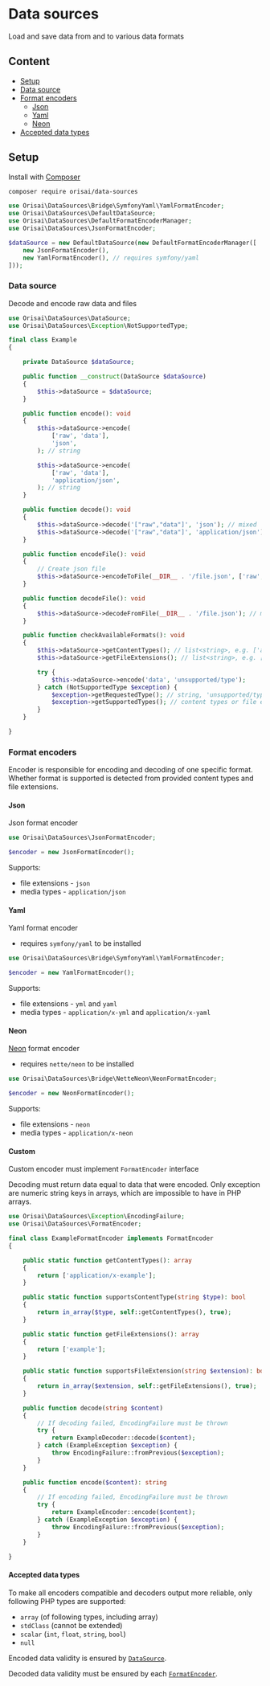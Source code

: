 # Data sources

Load and save data from and to various data formats

## Content

- [Setup](#setup)
- [Data source](#data-source)
- [Format encoders](#format-encoders)
	- [Json](#json)
	- [Yaml](#yaml)
	- [Neon](#neon)
- [Accepted data types](#accepted-data-types)

## Setup

Install with [Composer](https://getcomposer.org)

```sh
composer require orisai/data-sources
```

```php
use Orisai\DataSources\Bridge\SymfonyYaml\YamlFormatEncoder;
use Orisai\DataSources\DefaultDataSource;
use Orisai\DataSources\DefaultFormatEncoderManager;
use Orisai\DataSources\JsonFormatEncoder;

$dataSource = new DefaultDataSource(new DefaultFormatEncoderManager([
	new JsonFormatEncoder(),
	new YamlFormatEncoder(), // requires symfony/yaml
]));
```

### Data source

Decode and encode raw data and files

```php
use Orisai\DataSources\DataSource;
use Orisai\DataSources\Exception\NotSupportedType;

final class Example
{

	private DataSource $dataSource;

	public function __construct(DataSource $dataSource)
	{
		$this->dataSource = $dataSource;
	}

	public function encode(): void
	{
		$this->dataSource->encode(
			['raw', 'data'],
			'json',
		); // string

		$this->dataSource->encode(
			['raw', 'data'],
			'application/json',
		); // string
	}

	public function decode(): void
	{
		$this->dataSource->decode('["raw","data"]', 'json'); // mixed
		$this->dataSource->decode('["raw","data"]', 'application/json'); // mixed
	}

	public function encodeFile(): void
	{
		// Create json file
		$this->dataSource->encodeToFile(__DIR__ . '/file.json', ['raw', 'data']);
	}

	public function decodeFile(): void
	{
		$this->dataSource->decodeFromFile(__DIR__ . '/file.json'); // mixed
	}

	public function checkAvailableFormats(): void
	{
		$this->dataSource->getContentTypes(); // list<string>, e.g. ['application/json', 'application/x-neon']
		$this->dataSource->getFileExtensions(); // list<string>, e.g. ['json', 'neon']

		try {
			$this->dataSource->encode('data', 'unsupported/type');
		} catch (NotSupportedType $exception) {
			$exception->getRequestedType(); // string, 'unsupported/type'
			$exception->getSupportedTypes(); // content types or file extensions, depending on what was requested
		}
	}

}
```

### Format encoders

Encoder is responsible for encoding and decoding of one specific format. Whether format is supported is detected from
provided content types and file extensions.

#### Json

Json format encoder

```php
use Orisai\DataSources\JsonFormatEncoder;

$encoder = new JsonFormatEncoder();
```

Supports:

- file extensions - `json`
- media types - `application/json`

#### Yaml

Yaml format encoder

- requires `symfony/yaml` to be installed

```php
use Orisai\DataSources\Bridge\SymfonyYaml\YamlFormatEncoder;

$encoder = new YamlFormatEncoder();
```

Supports:

- file extensions - `yml` and `yaml`
- media types - `application/x-yml` and `application/x-yaml`

#### Neon

[Neon](https://github.com/nette/neon) format encoder

- requires `nette/neon` to be installed

```php
use Orisai\DataSources\Bridge\NetteNeon\NeonFormatEncoder;

$encoder = new NeonFormatEncoder();
```

Supports:

- file extensions - `neon`
- media types - `application/x-neon`

#### Custom

Custom encoder must implement `FormatEncoder` interface

Decoding must return data equal to data that were encoded. Only exception are numeric string keys in arrays, which are
impossible to have in PHP arrays.

```php
use Orisai\DataSources\Exception\EncodingFailure;
use Orisai\DataSources\FormatEncoder;

final class ExampleFormatEncoder implements FormatEncoder
{

	public static function getContentTypes(): array
	{
		return ['application/x-example'];
	}

	public static function supportsContentType(string $type): bool
	{
		return in_array($type, self::getContentTypes(), true);
	}

	public static function getFileExtensions(): array
	{
		return ['example'];
	}

	public static function supportsFileExtension(string $extension): bool
	{
		return in_array($extension, self::getFileExtensions(), true);
	}

	public function decode(string $content)
	{
		// If decoding failed, EncodingFailure must be thrown
		try {
			return ExampleDecoder::decode($content);
		} catch (ExampleException $exception) {
			throw EncodingFailure::fromPrevious($exception);
		}
	}

	public function encode($content): string
	{
		// If encoding failed, EncodingFailure must be thrown
		try {
			return ExampleEncoder::encode($content);
		} catch (ExampleException $exception) {
			throw EncodingFailure::fromPrevious($exception);
		}
	}

}
```

#### Accepted data types

To make all encoders compatible and decoders output more reliable, only following PHP types are supported:

- `array` (of following types, including array)
- `stdClass` (cannot be extended)
- `scalar` (`int`, `float`, `string`, `bool`)
- `null`

Encoded data validity is ensured by [`DataSource`](#data-source).

Decoded data validity must be ensured by each [`FormatEncoder`](#format-encoders).
